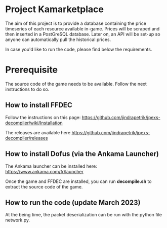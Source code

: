 <h1> Project Kamarketplace </h1>

The aim of this project is to provide a database containing the price timeseries of each resource available in-game. 
Prices will be scraped and then inserted in a PostGreSQL database. Later on, an API will be set-up so anyone can automatically pull the historical prices.

In case you'd like to run the code, please find below the requirements. 

<h1> Prerequisite </h1>

The source code of the game needs to be available. Follow the next instructions to do so.

<h2> How to install FFDEC </h2>

Follow the instructions on this page:
https://github.com/jindrapetrik/jpexs-decompiler/wiki/Installation

The releases are available here
https://github.com/jindrapetrik/jpexs-decompiler/releases

<h2> How to install Dofus (via the Ankama Launcher) </h2>

The Ankama launcher can be installed here:
https://www.ankama.com/fr/launcher

Once the game and FFDEC are installed, you can run **decompile.sh** to extract the source code of the game.

<h2> How to run the code (update March 2023) </h2>
At the being time, the packet deserialization can be run with the python file network.py. 
